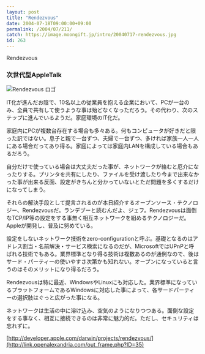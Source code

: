 ```yaml
---
layout: post
title: "Rendezvous"
date: 2004-07-18T09:00:00+09:00
permalink: /2004/07/211/
catch: https://image.moongift.jp/intro/20040717-rendezvous.jpg
id: 263
---
```

Rendezvous  
<!--more-->

### 次世代型AppleTalk
  

![Rendezvous ロゴ](https://image.moongift.jp/intro/20040717-rendezvous.jpg "Rendezvous ロゴ")

  

IT化が進んだお陰で、10名以上の従業員を抱える企業において、PCが一台のみ、全員で共有して使うような事は殆どなくなっただろう。その代わり、次のステップに進んでいるようだ。家庭環境のIT化だ。

  

家庭内にPCが複数台存在する場合も多々ある。何もコンピュータが好きだと限った訳ではない。息子と親で一台ずつ、夫婦で一台ずつ、多ければ家族一人一人にある場合だってあり得る。家庭によっては家庭内LANを構成している場合もあるだろう。

  

自分だけで使っている場合は大丈夫だった事が、ネットワークが絡むと厄介になったりする。プリンタを共有にしたり、ファイルを受け渡したり今まで出来なかった事が出来る反面、設定がきちんと分かっていないとただ問題を多くするだけになってしまう。

  

それらの解決手段として提言されるのが本日紹介するオープンソース・テクノロジー、Rendezvousだ。ランデブーと読むんだよ、ジェフ。Rendezvousは面倒なTCP/IP等の設定をする事無く相互ネットワークを組めるテクノロジーだ。Appleが開発し、普及に努めている。

  

設定をしないネットワーク技術をzero-configurationと呼ぶ。基礎となるのはアドレス割当・名前解決・サービス検索になるのだが、MicrosoftではUPnPと呼ばれる技術でもある。業界標準となり得る技術は複数あるのが通例なので、後はサード・パーティーの使いやすさ次第かも知れない。オープンになっていると言うのはそのメリットになり得るだろう。

  

Rendezvousは特に最近、WindowsやLinuxにも対応した。業界標準になっているプラットフォームであるWindowsに対応した事によって、各サードパーティーの選択肢はぐっと広がった事になる。

  

ネットワークは生活の中に溶け込み、空気のようになりつつある。面倒な設定をする事なく、相互に接続できるのは非常に魅力的だ。ただし、セキュリティは忘れずに。

  

[http://developer.apple.com/darwin/projects/rendezvous/](http://link.openalexandria.com/out_frame.php?ID=35)


